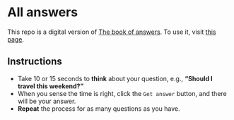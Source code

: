 # All answers

This repo is a digital version of [The book of answers](https://pdfcoffee.com/download/the-book-of-answers-pdf-free.html).
To use it, visit [this page](http://mohiwalla.github.io/all-answers).

## Instructions

- Take 10 or 15 seconds to **think** about your question, e.g., **“Should I travel this weekend?”**
- When you sense the time is right, click the `Get answer` button, and there will be your answer.
- **Repeat** the process for as many questions as you have.
